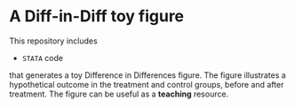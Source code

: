 # A Diff-in-Diff toy figure

This repository includes 

- ```STATA``` code 

that generates a toy Difference in Differences figure. The figure illustrates a hypothetical outcome in the treatment and control groups, before and after treatment. The figure can be useful as a **teaching** resource.
